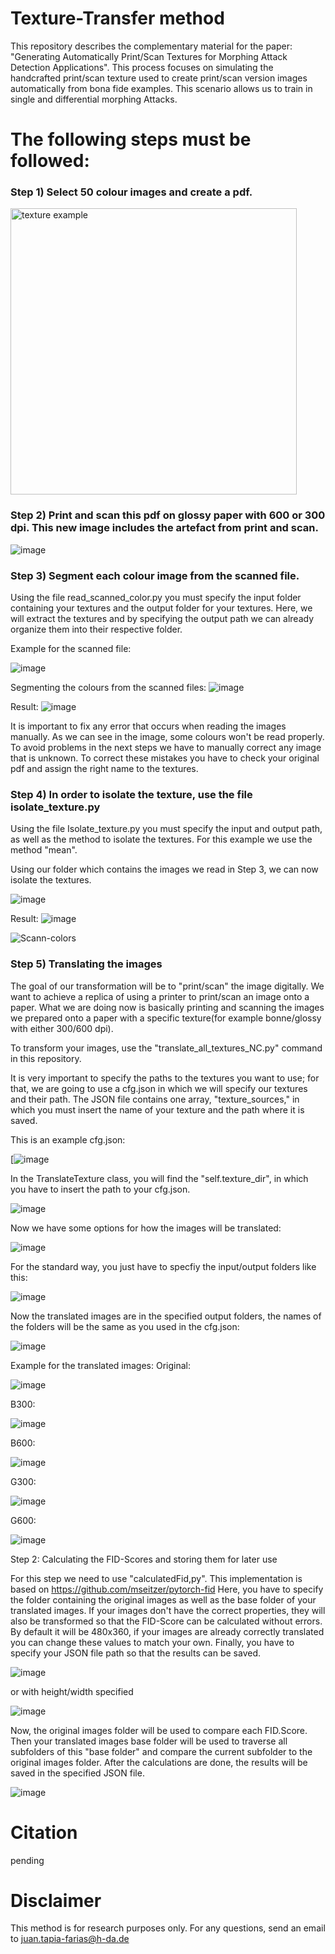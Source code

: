 # Texture-Transfer method
This repository describes the complementary material for the paper: "Generating Automatically Print/Scan Textures for Morphing Attack Detection Applications". This process focuses on simulating the handcrafted print/scan texture used to create print/scan version images automatically from bona fide examples.
This scenario allows us to train in single and differential morphing Attacks.

# The following steps must be followed:

### Step 1) Select 50 colour images and create a pdf.
<img width="458" alt="texture example" src="https://github.com/jedota/texture-ps-hda/assets/45126159/51992695-5ca3-4d0c-a026-563fddad3e57">


### Step 2) Print and scan this pdf on glossy paper with 600 or 300 dpi. This new image includes the artefact from print and scan.

![image](https://github.com/jedota/texture-ps-hda/assets/171809025/15140247-ea72-4047-a94f-a3f70a20c084)


### Step 3) Segment each colour image from the scanned file.
Using the file read_scanned_color.py you must specify the input folder containing your textures and the output folder for your textures.
Here, we will extract the textures and by specifying the output path we can already organize them into their respective folder.

Example for the scanned file:


![image](https://github.com/jedota/texture-ps-hda/assets/171809025/b6ca9090-8474-4689-8ed7-fe7558a2b1c0)

Segmenting the colours from the scanned files:
![image](https://github.com/jedota/texture-ps-hda/assets/171809025/fc79a9b2-0763-4c39-b2fc-fa88cb10bc05)

Result:
![image](https://github.com/jedota/texture-ps-hda/assets/171809025/c40c1588-4fbc-4bfc-b96a-f4188c1b9213)

It is important to fix any error that occurs when reading the images manually. As we can see in the image, some colours won't be read properly. 
To avoid problems in the next steps we have to manually correct any image that is unknown. To correct these mistakes you have to check your original pdf
and assign the right name to the textures.



### Step 4) In order to isolate the texture, use the file isolate_texture.py

Using the file Isolate_texture.py you must specify the input and output path, as well as the method to isolate the textures. 
For this example we use the method "mean".

Using our folder which contains the images we read in Step 3, we can now isolate the textures.

![image](https://github.com/jedota/texture-ps-hda/assets/171809025/04d525c2-b1e8-4410-aa50-7ebc0a87aad3)

Result:
![image](https://github.com/jedota/texture-ps-hda/assets/171809025/143a8809-b2b6-46be-81ee-871405882595)



![Scann-colors](https://github.com/jedota/texture-ps-hda/assets/45126159/1068e3c2-3524-45bf-ae69-3f79531b7ad4)


### Step 5) Translating the images

The goal of our transformation will be to "print/scan" the image digitally. We want to achieve a replica of using a printer to print/scan an image onto a paper.
What we are doing now is basically printing and scanning the images we prepared onto a paper with a specific texture(for example bonne/glossy with either 300/600 dpi).

To transform your images, use the "translate_all_textures_NC.py" command in this repository.

It is very important to specify the paths to the textures you want to use; for that, we are going to use a cfg.json in which we will specify our textures and their path. 
The JSON file contains one array, "texture_sources," in which you must insert the name of your texture and the path where it is saved. 


This is an example cfg.json:
 
[![image](https://github.com/jedota/texture-ps-hda/assets/171809025/35560a6f-4906-4b18-9bfd-220024d034d5)

In the TranslateTexture class, you will find the "self.texture_dir", in which you have to insert the path to your cfg.json.


![image](https://github.com/jedota/texture-ps-hda/assets/171809025/98434cc4-75ea-45a8-b952-c1dc808adc96)



Now we have some options for how the images will be translated:


![image](https://github.com/jedota/texture-ps-hda/assets/171809025/1dace6ca-cf4c-4d6d-a1cd-0b2b06f1ebd4)



For the standard way, you just have to specfiy the input/output folders like this:

![image](https://github.com/jedota/texture-ps-hda/assets/171809025/4cb70018-e815-4d5c-8646-ae13d4b8e116)

Now the translated images are in the specified output folders, the names of the folders will be the same as you used in the cfg.json:

![image](https://github.com/jedota/texture-ps-hda/assets/171809025/63462389-e2c6-4e22-afab-c5a925ea886c)


Example for the translated images:
Original: 


![image](https://github.com/jedota/texture-ps-hda/assets/171809025/7f6ea931-0965-4ed4-92db-0075afa845d8)


B300:

![image](https://github.com/jedota/texture-ps-hda/assets/171809025/cb66a698-40fd-46e8-8a95-80ccea0f9e37)


B600:

![image](https://github.com/jedota/texture-ps-hda/assets/171809025/ff3d157b-c073-4ae4-a33d-04b0841569de)



G300:

![image](https://github.com/jedota/texture-ps-hda/assets/171809025/9918ad86-e8fb-433b-afa4-011cd5cd38ac)


G600:

![image](https://github.com/jedota/texture-ps-hda/assets/171809025/7b28489a-d138-4371-92b4-5b15d4f200fd)


Step 2: Calculating the FID-Scores and storing them for later use

For this step we need to use "calculatedFid,py". This implementation is based on https://github.com/mseitzer/pytorch-fid
Here, you have to specify the folder containing the original images as well as the base folder of your translated images. If your images don't have the correct properties, they will also be transformed
so that the FID-Score can be calculated without errors. By default it will be 480x360, if your images are already correctly translated you can change these values to match your own. Finally, you have to specify your JSON file path so that the results can be saved.

![image](https://github.com/jedota/texture-ps-hda/assets/171809025/485c8245-2052-4ef1-b3bd-25370d2df15a)

or with height/width specified

![image](https://github.com/jedota/texture-ps-hda/assets/171809025/b24f36b9-2be1-4046-9e3d-baefae773b53)



Now, the original images folder will be used to compare each FID.Score. Then your translated images base folder will be used to traverse all subfolders of this "base folder" and compare the current subfolder to the original images folder. After the calculations are done, the results will be saved in the specified JSON file.

![image](https://github.com/jedota/texture-ps-hda/assets/171809025/79d67cb6-03a8-4df8-b229-6537f8af3d54)







# Citation
pending

# Disclaimer
This method is for research purposes only. For any questions, send an email to juan.tapia-farias@h-da.de
